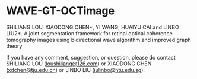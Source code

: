# WAVE-GT-OCTimage

SHILIANG LOU, XIAODONG CHEN*, YI WANG, HUAIYU CAI and LINBO LIU2*. A joint segmentation framework for retinal optical coherence tomography images using bidirectional wave algorithm and improved graph theory
 

If you have any comment, suggestion, or question, please do contact SHILIANG LOU (loushiliang@126.com) or XIAODONG CHEN (xdchen@tju.edu.cn) or LINBO LIU (iulinbo@ntu.edu.sg).
